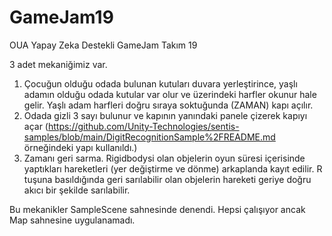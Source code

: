 # GameJam19
 OUA Yapay Zeka Destekli GameJam Takım 19

3 adet mekaniğimiz var. 
1. Çocuğun olduğu odada bulunan kutuları duvara yerleştirince, yaşlı adamın olduğu odada kutular var olur ve üzerindeki harfler okunur hale gelir. Yaşlı adam harfleri doğru sıraya soktuğunda (ZAMAN) kapı açılır.
2. Odada gizli 3 sayı bulunur ve kapının yanındaki panele çizerek kapıyı açar (https://github.com/Unity-Technologies/sentis-samples/blob/main/DigitRecognitionSample%2FREADME.md örneğindeki yapı kullanıldı.)
3. Zamanı geri sarma. Rigidbodysi olan objelerin oyun süresi içerisinde yaptıkları hareketleri (yer değiştirme ve dönme) arkaplanda kayıt edilir. R tuşuna basıldığında geri sarılabilir olan objelerin hareketi geriye doğru akıcı bir şekilde sarılabilir.

Bu mekanikler SampleScene sahnesinde denendi. Hepsi çalışıyor ancak Map sahnesine uygulanamadı.

